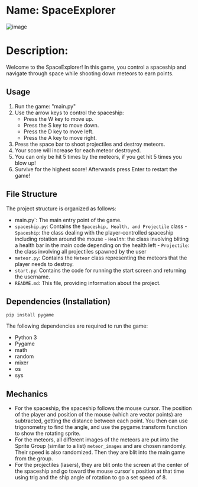 
# Name: SpaceExplorer
![image](https://github.com/TaroBus/SpaceExplorer/assets/118489515/d416fa4b-a995-4d54-abe9-67ab9a806ea5)

# Description:

Welcome to the SpaceExplorer!  In this game,  you control a spaceship and navigate through space while shooting down meteors to earn points.

## Usage

1.  Run the game: "main.py"
2.  Use the arrow keys to control the spaceship:
    -   Press the W key to move up.
    -   Press the S key to move down.
    -   Press the D key to move left.
    -   Press the A key to move right.
3.  Press the space bar to shoot projectiles and destroy meteors.
4.  Your score will increase for each meteor destroyed.
5.  You can only be hit 5 times by the meteors, if you get hit 5 times you blow up!
6.  Survive for the highest score! Afterwards press Enter to restart the game!

## File Structure

The project structure is organized as follows:

-  main.py`: The main entry point of the game.
-   `spaceship.py`: Contains the  `Spaceship, Health, and Projectile`  class -  `Spaceship`: the class dealing with the player-controlled spaceship including rotation around the mouse -  `Health`: the class involving bliting a health bar in the main code depending on the health left -  `Projectile`: the class involving all projectiles spawned by the user
-   `meteor.py`: Contains the  `Meteor`  class representing the meteors that the player needs to destroy.
-   `start.py`: Contains the code for running the start screen and returning the username.
-   `README.md`: This file, providing information about the project.

## Dependencies (Installation)

`pip install pygame`

The following dependencies are required to run the game:

-   Python 3
-   Pygame
-   math
-   random
-   mixer
-   os
-   sys

## Mechanics

-   For the spaceship, the spaceship follows the mouse cursor. The position of the player and position of the mouse (which are vector points) are subtracted, getting the distance between each point. You then can use trigonometry to find the angle, and use the pygame.transform function to show the rotating sprite.
-   For the meteors, all different images of the meteors are put into the Sprite Group (similar to a list)  `meteor_images`  and are chosen randomly. Their speed is also randomized. Then they are blit into the main game from the group.
-   For the projectiles (lasers), they are blit onto the screen at the center of the spaceship and go toward the mouse cursor's position at that time using trig and the ship angle of rotation to go a set speed of 8.
